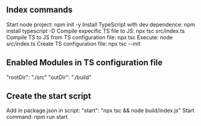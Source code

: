 ## Index commands ##
Start node project: npm init -y
Install TypeScript with dev dependence: npm install typescript -D
Compile expecific TS file to JS: npx tsc src/index.ts
Compile TS to JS from TS configuration file: npx tsc
Execute: node src/index.ts
Create TS configuration file: npx tsc --init

 ## Enabled Modules in TS configuration file ##
 "rootDir": "./src"
 "outDir": "./build"

## Create the start script ##
Add in package.json in script: "start": "npx tsc && node build/index.js"
Start command: npm run start
